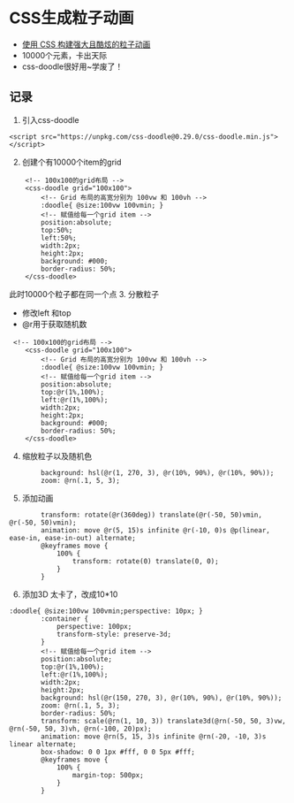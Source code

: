 <!--
 * @Desc: 
 * @Author: 曾茹菁
 * @Date: 2022-08-09 10:00:51
 * @LastEditors: 曾茹菁
 * @LastEditTime: 2022-08-09 10:19:40
-->
<!--
 * @Desc: 
 * @Author: 曾茹菁
 * @Date: 2022-08-09 09:18:01
 * @LastEditors: 曾茹菁
 * @LastEditTime: 2022-08-09 10:15:44
-->
# CSS生成粒子动画
- [使用 CSS 构建强大且酷炫的粒子动画](https://juejin.cn/post/7129339706570965029)
- 10000个元素，卡出天际
- css-doodle很好用~学废了！
## 记录
1. 引入css-doodle
```
<script src="https://unpkg.com/css-doodle@0.29.0/css-doodle.min.js"></script>
```
2. 创建个有10000个item的grid
```
    <!-- 100x100的grid布局 -->
    <css-doodle grid="100x100">
        <!-- Grid 布局的高宽分别为 100vw 和 100vh -->
        :doodle{ @size:100vw 100vmin; }
        <!-- 赋值给每一个grid item -->
        position:absolute;
        top:50%;
        left:50%;
        width:2px;
        height:2px;
        background: #000;
        border-radius: 50%;  
    </css-doodle>
```
此时10000个粒子都在同一个点
3. 分散粒子
- 修改left 和top
- @r用于获取随机数
```
 <!-- 100x100的grid布局 -->
    <css-doodle grid="100x100">
        <!-- Grid 布局的高宽分别为 100vw 和 100vh -->
        :doodle{ @size:100vw 100vmin; }
        <!-- 赋值给每一个grid item -->
        position:absolute;
        top:@r(1%,100%);
        left:@r(1%,100%);
        width:2px;
        height:2px;
        background: #000;
        border-radius: 50%;  
    </css-doodle>
```
4. 缩放粒子以及随机色
```
        background: hsl(@r(1, 270, 3), @r(10%, 90%), @r(10%, 90%));
        zoom: @rn(.1, 5, 3);
```
5. 添加动画
```
        transform: rotate(@r(360deg)) translate(@r(-50, 50)vmin, @r(-50, 50)vmin);
        animation: move @r(5, 15)s infinite @r(-10, 0)s @p(linear, ease-in, ease-in-out) alternate;
        @keyframes move {
            100% {
                transform: rotate(0) translate(0, 0);
            }
        }
```
6. 添加3D 太卡了，改成10*10
```
:doodle{ @size:100vw 100vmin;perspective: 10px; }
        :container {
            perspective: 100px;
            transform-style: preserve-3d;
        }
        <!-- 赋值给每一个grid item -->
        position:absolute;
        top:@r(1%,100%);
        left:@r(1%,100%);
        width:2px;
        height:2px;
        background: hsl(@r(150, 270, 3), @r(10%, 90%), @r(10%, 90%));
        zoom: @rn(.1, 5, 3);
        border-radius: 50%;  
        transform: scale(@rn(1, 10, 3)) translate3d(@rn(-50, 50, 3)vw, @rn(-50, 50, 3)vh, @rn(-100, 20)px);
        animation: move @rn(5, 15, 3)s infinite @rn(-20, -10, 3)s linear alternate;
        box-shadow: 0 0 1px #fff, 0 0 5px #fff;
        @keyframes move {
            100% {
                margin-top: 500px;
            }
        }
```